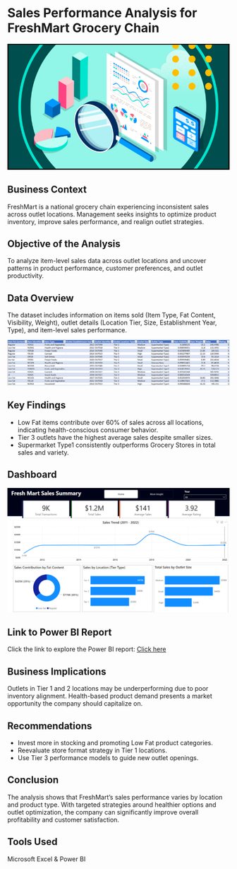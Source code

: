 # Sales Performance Analysis for FreshMart Grocery Chain
![header-image](header-image.PNG) 

## Business Context
FreshMart is a national grocery chain experiencing inconsistent sales across outlet locations. Management seeks insights to optimize product inventory, improve sales performance, and realign outlet strategies.

## Objective of the Analysis
To analyze item-level sales data across outlet locations and uncover patterns in product performance, customer preferences, and outlet productivity.

## Data Overview
The dataset includes information on items sold (Item Type, Fat Content, Visibility, Weight), outlet details (Location Tier, Size, Establishment Year, Type), and item-level sales performance.

![dataset-snapshot](dataset-snapshot.PNG)

## Key Findings
- Low Fat items contribute over 60% of sales across all locations, indicating health-conscious consumer behavior.
- Tier 3 outlets have the highest average sales despite smaller sizes.
- Supermarket Type1 consistently outperforms Grocery Stores in total sales and variety.

## Dashboard
![dashboard](freshmart-dashboard.PNG)

## Link to Power BI Report
Click the link to explore the Power BI report: [Click here](https://app.powerbi.com/view?r=eyJrIjoiMzA4M2Q3NjUtMWYwOC00ZDRiLWE4MzgtZmIzOGY0NWYxMmJiIiwidCI6IjZjNzQ3Mzg1LTUyNTktNDcwMS05MTkzLTc5ZTkxNWNlYjA3ZSJ9)

## Business Implications
Outlets in Tier 1 and 2 locations may be underperforming due to poor inventory alignment. Health-based product demand presents a market opportunity the company should capitalize on.

## Recommendations
- Invest more in stocking and promoting Low Fat product categories.
- Reevaluate store format strategy in Tier 1 locations.
- Use Tier 3 performance models to guide new outlet openings.

## Conclusion
The analysis shows that FreshMart’s sales performance varies by location and product type. With targeted strategies around healthier options and outlet optimization, the company can significantly improve overall profitability and customer satisfaction.

## Tools Used
Microsoft Excel & Power BI
